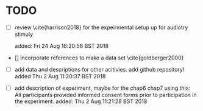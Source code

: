 





# TODO


* [ ] review \cite{harrison2018}
	for the expeirmental setup up for 
	audiotry stimuly

	added: Fri 24 Aug 16:20:56 BST 2018




* [] incorporate references to make a data set
\cite{goldberger2000}



* [ ] add data and descriptions for other acitivies. add github repository!
	added Thu  2 Aug 11:20:37 BST 2018

* [ ] add description of experiment, maybe for the chap6 chap7 using this:
	All participants provided informed consent forms prior to participation
	in the experiment.
	added: Thu  2 Aug 11:21:28 BST 2018






